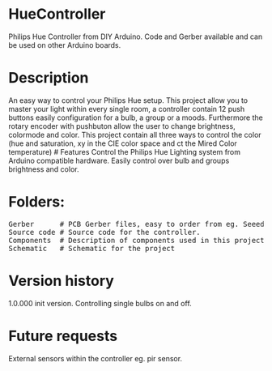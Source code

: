 # HueController
Philips Hue Controller from DIY Arduino. Code and Gerber available and can be used on other Arduino boards.

# Description
An easy way to control your Philips Hue setup.
This project allow you to master your light within every single room, a controller contain 12 push buttons easily configuration for a bulb, a group or a moods. Furthermore the rotary encoder with pushbuton allow the user to change brightness, colormode and color.
This project contain all three ways to control the color (hue and saturation, xy in the CIE color space and ct the Mired Color temperature)  # Features Control the Philips Hue Lighting system from Arduino compatible hardware.
Easily control over bulb and groups brightness and color.

# Folders:
<pre>Gerber      # PCB Gerber files, easy to order from eg. Seeedstudio.
Source code # Source code for the controller.
Components  # Description of components used in this project.
Schematic   # Schematic for the project</pre>

# Version history
1.0.000 init version. Controlling single bulbs on and off.

# Future requests
External sensors within the controller eg. pir sensor.
